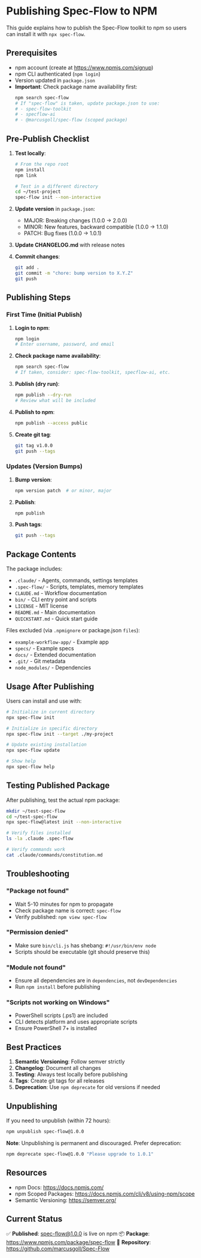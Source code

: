 # Publishing Spec-Flow to NPM

This guide explains how to publish the Spec-Flow toolkit to npm so users can install it with `npx spec-flow`.

## Prerequisites

- npm account (create at https://www.npmjs.com/signup)
- npm CLI authenticated (`npm login`)
- Version updated in `package.json`
- **Important**: Check package name availability first:
  ```bash
  npm search spec-flow
  # If "spec-flow" is taken, update package.json to use:
  # - spec-flow-toolkit
  # - specflow-ai
  # - @marcusgoll/spec-flow (scoped package)
  ```

## Pre-Publish Checklist

1. **Test locally**:
   ```bash
   # From the repo root
   npm install
   npm link

   # Test in a different directory
   cd ~/test-project
   spec-flow init --non-interactive
   ```

2. **Update version** in `package.json`:
   - MAJOR: Breaking changes (1.0.0 -> 2.0.0)
   - MINOR: New features, backward compatible (1.0.0 -> 1.1.0)
   - PATCH: Bug fixes (1.0.0 -> 1.0.1)

3. **Update CHANGELOG.md** with release notes

4. **Commit changes**:
   ```bash
   git add .
   git commit -m "chore: bump version to X.Y.Z"
   git push
   ```

## Publishing Steps

### First Time (Initial Publish)

1. **Login to npm**:
   ```bash
   npm login
   # Enter username, password, and email
   ```

2. **Check package name availability**:
   ```bash
   npm search spec-flow
   # If taken, consider: spec-flow-toolkit, specflow-ai, etc.
   ```

3. **Publish (dry run)**:
   ```bash
   npm publish --dry-run
   # Review what will be included
   ```

4. **Publish to npm**:
   ```bash
   npm publish --access public
   ```

5. **Create git tag**:
   ```bash
   git tag v1.0.0
   git push --tags
   ```

### Updates (Version Bumps)

1. **Bump version**:
   ```bash
   npm version patch  # or minor, major
   ```

2. **Publish**:
   ```bash
   npm publish
   ```

3. **Push tags**:
   ```bash
   git push --tags
   ```

## Package Contents

The package includes:
- `.claude/` - Agents, commands, settings templates
- `.spec-flow/` - Scripts, templates, memory templates
- `CLAUDE.md` - Workflow documentation
- `bin/` - CLI entry point and scripts
- `LICENSE` - MIT license
- `README.md` - Main documentation
- `QUICKSTART.md` - Quick start guide

Files excluded (via `.npmignore` or package.json `files`):
- `example-workflow-app/` - Example app
- `specs/` - Example specs
- `docs/` - Extended documentation
- `.git/` - Git metadata
- `node_modules/` - Dependencies

## Usage After Publishing

Users can install and use with:

```bash
# Initialize in current directory
npx spec-flow init

# Initialize in specific directory
npx spec-flow init --target ./my-project

# Update existing installation
npx spec-flow update

# Show help
npx spec-flow help
```

## Testing Published Package

After publishing, test the actual npm package:

```bash
mkdir ~/test-spec-flow
cd ~/test-spec-flow
npx spec-flow@latest init --non-interactive

# Verify files installed
ls -la .claude .spec-flow

# Verify commands work
cat .claude/commands/constitution.md
```

## Troubleshooting

### "Package not found"
- Wait 5-10 minutes for npm to propagate
- Check package name is correct: `spec-flow`
- Verify published: `npm view spec-flow`

### "Permission denied"
- Make sure `bin/cli.js` has shebang: `#!/usr/bin/env node`
- Scripts should be executable (git should preserve this)

### "Module not found"
- Ensure all dependencies are in `dependencies`, not `devDependencies`
- Run `npm install` before publishing

### "Scripts not working on Windows"
- PowerShell scripts (.ps1) are included
- CLI detects platform and uses appropriate scripts
- Ensure PowerShell 7+ is installed

## Best Practices

1. **Semantic Versioning**: Follow semver strictly
2. **Changelog**: Document all changes
3. **Testing**: Always test locally before publishing
4. **Tags**: Create git tags for all releases
5. **Deprecation**: Use `npm deprecate` for old versions if needed

## Unpublishing

If you need to unpublish (within 72 hours):

```bash
npm unpublish spec-flow@1.0.0
```

**Note**: Unpublishing is permanent and discouraged. Prefer deprecation:

```bash
npm deprecate spec-flow@1.0.0 "Please upgrade to 1.0.1"
```

## Resources

- npm Docs: https://docs.npmjs.com/
- npm Scoped Packages: https://docs.npmjs.com/cli/v8/using-npm/scope
- Semantic Versioning: https://semver.org/

## Current Status

✅ **Published**: spec-flow@1.0.0 is live on npm
📦 **Package**: https://www.npmjs.com/package/spec-flow
🔗 **Repository**: https://github.com/marcusgoll/Spec-Flow
